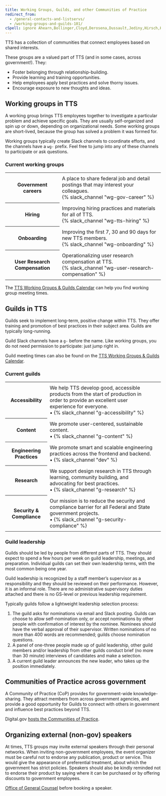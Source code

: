```yaml
---
title: Working Groups, Guilds, and other Communities of Practice
redirect_from:
  - /general-contacts-and-listservs/
  - /working-groups-and-guilds-101/
cSpell: ignore Ahearn,Bollinger,Cloyd,Derosena,Dussault,Jediny,Hirsch,Horwitz,Magdaline,Matis,Nakai,Ojiaku,Polyak,Rago,Rollyson
---
```


<style type="text/css">
	td {padding: 8px;}
</style>

TTS has a collection of communities that connect employees based on shared
interests.

These groups are a valued part of TTS (and in some cases, across government!).
They:

- Foster belonging through relationship-building.
- Provide learning and training opportunities.
- Help employees apply best practices and solve thorny issues.
- Encourage exposure to new thoughts and ideas.

## Working groups in TTS

A working group brings TTS employees together to investigate a particular
problem and achieve specific goals. They are usually self-organized and spin up
or down, depending on organizational needs. Some working groups are short-lived,
because the group has solved a problem it was formed for.

Working groups typically create Slack channels to coordinate efforts, and the
channels have a `wg-` prefix. Feel free to jump into any of these channels to
participate or ask questions.

### Current working groups

<div class="table-wrapper">
  <table class="table-existing-grouplets">
    <tbody>
      <tr>
        <th class="col-grouplet" id="services">Government careers</th>
        <td class="col-description">A place to share federal job and detail postings that may interest your colleagues.<br />
          {% slack_channel "wg-gov-career" %}
        </td>
      </tr>
      <tr>
        <th class="col-grouplet" id="tts-hiring">Hiring</th>
        <td class="col-description">Improving hiring practices and materials for all of TTS.<br />
          {% slack_channel "wg-tts-hiring" %}
        </td>
      </tr>
      <tr>
        <th class="col-grouplet" id="project-impact">Onboarding</th>
        <td class="col-description">Improving the first 7, 30 and 90 days for new TTS members.<br />
          {% slack_channel "wg-onboarding" %}
        </td>
      </tr>
       <tr>
        <th class="col-grouplet" id="onboarding">User Research Compensation</th>
        <td class="col-description">Operationalizing user research compensation at TTS.<br />
          {% slack_channel "wg-user-research-compensation" %}
        </td>
      </tr>
    </tbody>
  </table>
</div>

The
[TTS Working Groups & Guilds Calendar](https://www.google.com/calendar/embed?src=gsa.gov_o1aqcv28k1f0nmca5bkch8los4%40group.calendar.google.com)
can help you find working group meeting times.

## Guilds in TTS

Guilds seek to implement long-term, positive change within TTS. They offer
training and promotion of best practices in their subject area. Guilds are typically long-running.

Guild Slack channels have a `g-` before the name. Like working groups, you do
not need permission to participate: just jump right in.

Guild meeting times can also be found on the
[TTS Working Groups & Guilds Calendar](https://www.google.com/calendar/embed?src=gsa.gov_o1aqcv28k1f0nmca5bkch8los4%40group.calendar.google.com).

### Current guilds

<div class="table-wrapper">
  <table class="table-existing-grouplets">
    <tbody>
      <tr>
        <th class="col-grouplet" id="accessibility">Accessibility</th>
        <td class="col-description">
          We help TTS develop good, accessible products from the start of production in order to provide an excellent user experience for everyone.<br />
          &bull; {% slack_channel "g-accessibility" %}
        </td>
        <td>
        </td>
      </tr>
      <tr>
        <th class="col-grouplet" id="content">Content</th>
        <td class="col-description">
          We promote user-centered, sustainable content.<br />
          &bull; {% slack_channel "g-content" %}
        </td>
        <td>
        </td>
      </tr>
      <tr>
        <th id="engineering">Engineering Practices</th>
        <td class="col-description">
          We promote smart and scalable engineering practices across the frontend and backend. <br />
          &bull; {% slack_channel "dev" %}
        </td>
        <td>
        </td>
      </tr>
      <tr>
        <th id="design-research">Research</th>
        <td class="col-description">
          We support design research in TTS through learning, community building, and advocating for best practices. <br />
          &bull; {% slack_channel "g-research" %}
        </td>
        <td>
        </td>
      </tr>
      <tr>
        <th id="security">Security &amp; Compliance</th>
        <td class="col-description">
          Our mission is to reduce the security and compliance barrier for all Federal and State government projects. <br />
          &bull; {% slack_channel "g-security-compliance" %}
        </td>
        <td>
        </td>
      </tr>
    </tbody>
  </table>
</div>

### Guild leadership

Guilds should be led by people from different parts of TTS. They should expect
to spend a few hours per week on guild leadership, meetings, and preparation.
Individual guilds can set their own leadership terms, with the most common being
one year.

Guild leadership is recognized by a staff member’s supervisor as a
responsibility and they should be reviewed on their performance. However, it is
an informal role. There are no administrative supervisory duties attached and
there is no GS-level or previous leadership requirement.

Typically guilds follow a lightweight leadership selection process:

1. The guild asks for nominations via email and Slack posting. Guilds can choose
   to allow self-nomination only, or accept nominations by other people with
   confirmation of interest by the nominee. Nominees should have the verbal
   approval of their supervisor. Written nominations of no more than 400
   words are recommended; guilds choose nomination questions.
1. A panel of one-three people made up of guild leadership, other guild members
   and/or leadership from other guilds conduct brief (no more than 30 minute)
   interviews of candidates and make a selection.
1. A current guild leader announces the new leader, who takes up the position
   immediately.

## Communities of Practice across government

A Community of Practice (CoP) provides for government-wide knowledge-sharing.
They attract members from across government agencies, and provide a good
opportunity for Guilds to connect with others in government and influence best
practices beyond TTS.

Digital.gov
[hosts the Communities of Practice](https://digital.gov/communities/).

## Organizing external (non-gov) speakers

At times, TTS groups may invite external speakers through their personal
networks. When inviting non-government employees, the event organizer must be
careful not to endorse any publication, product or service. This would give the
appearance of preferential treatment, about which the government has strict
policies. Speakers should also be kindly reminded not to endorse their product
by saying where it can be purchased or by offering discounts to government
employees.

[Office of General Counsel](https://www.gsa.gov/about-us/organization/office-of-the-general-counsel-overview)
before booking a speaker.
